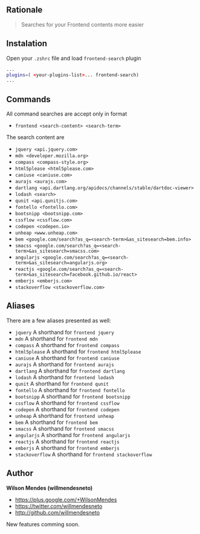 ## Rationale ##

> Searches for your Frontend contents more easier


## Instalation ##


Open your `.zshrc` file and load `frontend-search` plugin

```bash
...
plugins=( <your-plugins-list>... frontend-search)
...
```


## Commands ##

All command searches are accept only in format

* `frontend <search-content> <search-term>`

The search content are

* `jquery <api.jquery.com>`
* `mdn <developer.mozilla.org>`
* `compass <compass-style.org>`
* `html5please <html5please.com>`
* `caniuse <caniuse.com>`
* `aurajs <aurajs.com>`
* `dartlang <api.dartlang.org/apidocs/channels/stable/dartdoc-viewer>`
* `lodash <search>`
* `qunit <api.qunitjs.com>`
* `fontello <fontello.com>`
* `bootsnipp <bootsnipp.com>`
* `cssflow <cssflow.com>`
* `codepen <codepen.io>`
* `unheap <www.unheap.com>`
* `bem <google.com/search?as_q=<search-term>&as_sitesearch=bem.info>`
* `smacss <google.com/search?as_q=<search-term>&as_sitesearch=smacss.com>`
* `angularjs <google.com/search?as_q=<search-term>&as_sitesearch=angularjs.org>`
* `reactjs <google.com/search?as_q=<search-term>&as_sitesearch=facebook.github.io/react>`
* `emberjs <emberjs.com>`
* `stackoverflow <stackoverflow.com>`


## Aliases ##

There are a few aliases presented as well:

* `jquery` A shorthand for `frontend jquery`
* `mdn` A shorthand for `frontend mdn`
* `compass` A shorthand for `frontend compass`
* `html5please` A shorthand for `frontend html5please`
* `caniuse` A shorthand for `frontend caniuse`
* `aurajs` A shorthand for `frontend aurajs`
* `dartlang` A shorthand for `frontend dartlang`
* `lodash` A shorthand for `frontend lodash`
* `qunit` A shorthand for `frontend qunit`
* `fontello` A shorthand for `frontend fontello`
* `bootsnipp` A shorthand for `frontend bootsnipp`
* `cssflow` A shorthand for `frontend cssflow`
* `codepen` A shorthand for `frontend codepen`
* `unheap` A shorthand for `frontend unheap`
* `bem` A shorthand for `frontend bem`
* `smacss` A shorthand for `frontend smacss`
* `angularjs` A shorthand for `frontend angularjs`
* `reactjs` A shorthand for `frontend reactjs`
* `emberjs` A shorthand for `frontend emberjs`
* `stackoverflow` A shorthand for `frontend stackoverflow`


## Author

**Wilson Mendes (willmendesneto)**
+ <https://plus.google.com/+WilsonMendes>
+ <https://twitter.com/willmendesneto>
+ <http://github.com/willmendesneto>

New features comming soon.
